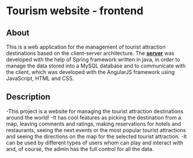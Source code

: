 # Tourism website - frontend

## About

This is a web application for the management of tourist attraction destinations based on the client-server architecture. The **[server](https://github.com/grigoar/tourism-backend-SpringBoot)** was developed with the help of Spring framework written in java, in order to manage the data stored into a MySQL database and to communicate with the client, which was developed with the AngularJS framework using JavaScript, HTML and CSS.

## Description

-This project is a website for managing the tourist attraction destinations around the world!
-It has cool features as picking the destination from a map, leaving comments and ratings, making reservations for hotels and restaurants, seeing the next events or the most popular tourist attractions and seeing the directions on the map for the selected tourist attraction.
-It can be used by different types of users whom can play and interact with and, of course, the admin has the full control for all the data.


